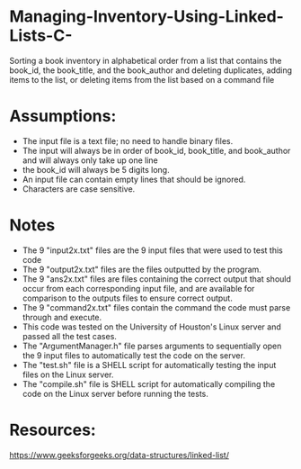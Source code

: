 # Managing-Inventory-Using-Linked-Lists-C-
Sorting a book inventory in alphabetical order from a list that contains the book_id, the book_title, and the book_author and deleting duplicates, adding items to the list, or deleting items from the list based on a command file 

# Assumptions:
- The input file is a text file; no need to handle binary files.
- The input will always be in order of book_id, book_title, and book_author and will always only take up one line
- the book_id will always be 5 digits long.
- An input file can contain empty lines that should be ignored.
- Characters are case sensitive.

# Notes
- The 9 "input2x.txt" files are the 9 input files that were used to test this code
- The 9 "output2x.txt" files are the files outputted by the program.
- The 9 "ans2x.txt" files are files containing the correct output that should occur from each corresponding input file, and are available
for comparison to the outputs files to ensure correct output. 
- The 9 "command2x.txt" files contain the command the code must parse through and execute.
- This code was tested on the University of Houston's Linux server and passed all the test cases.
- The "ArgumentManager.h" file parses arguments to sequentially open the 9 input files to automatically test the code on the server.
- The "test.sh" file is a SHELL script for automatically testing the input files on the Linux server.
- The "compile.sh" file is  SHELL script for automatically compiling the code on the Linux server before running the tests.

# Resources:

https://www.geeksforgeeks.org/data-structures/linked-list/
